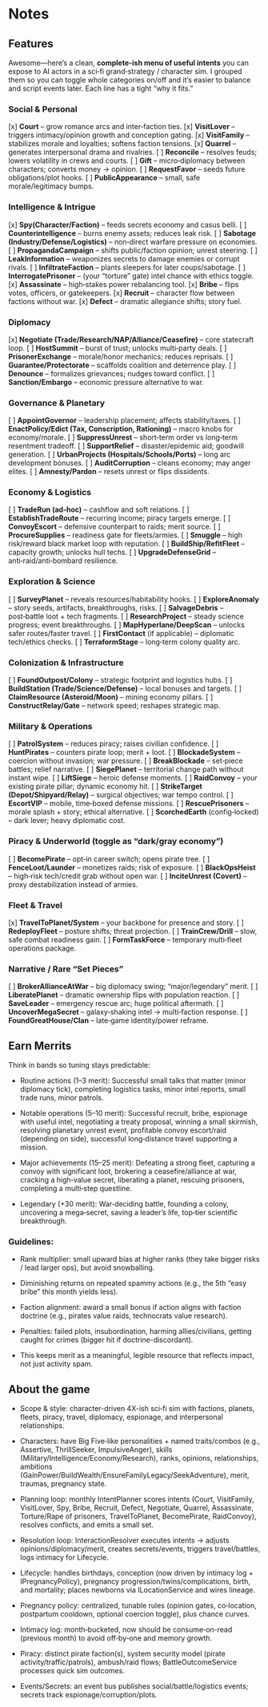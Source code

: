 # Notes

## Features

Awesome—here’s a clean, **complete-ish menu of useful intents** you can expose to AI actors in a sci‑fi grand‑strategy / character sim. I grouped them so you can toggle whole categories on/off and it’s easier to balance and script events later. Each line has a tight “why it fits.”

### Social & Personal

[x] **Court** – grow romance arcs and inter‑faction ties.
[x] **VisitLover** – triggers intimacy/opinion growth and conception gating.
[x] **VisitFamily** – stabilizes morale and loyalties; softens faction tensions.
[x] **Quarrel** – generates interpersonal drama and rivalries.
[ ] **Reconcile** – resolves feuds; lowers volatility in crews and courts.
[ ] **Gift** – micro‑diplomacy between characters; converts money → opinion.
[ ] **RequestFavor** – seeds future obligations/plot hooks.
[ ] **PublicAppearance** – small, safe morale/legitimacy bumps.

### Intelligence & Intrigue

[x] **Spy(Character/Faction)** – feeds secrets economy and casus belli.
[ ] **Counterintelligence** – burns enemy assets; reduces leak risk.
[ ] **Sabotage (Industry/Defense/Logistics)** – non‑direct warfare pressure on economies.
[ ] **PropagandaCampaign** – shifts public/faction opinion; unrest steering.
[ ] **LeakInformation** – weaponizes secrets to damage enemies or corrupt rivals.
[ ] **InfiltrateFaction** – plants sleepers for later coups/sabotage.
[ ] **InterrogatePrisoner** – (your “torture” gate) intel chance with ethics toggle.
[x] **Assassinate** – high‑stakes power rebalancing tool.
[x] **Bribe** – flips votes, officers, or gatekeepers.
[x] **Recruit** – character flow between factions without war.
[x] **Defect** – dramatic allegiance shifts; story fuel.

### Diplomacy

[x] **Negotiate (Trade/Research/NAP/Alliance/Ceasefire)** – core statecraft loop.
[ ] **HostSummit** – burst of trust; unlocks multi‑party deals.
[ ] **PrisonerExchange** – morale/honor mechanics; reduces reprisals.
[ ] **Guarantee/Protectorate** – scaffolds coalition and deterrence play.
[ ] **Denounce** – formalizes grievances; nudges toward conflict.
[ ] **Sanction/Embargo** – economic pressure alternative to war.

### Governance & Planetary

[ ] **AppointGovernor** – leadership placement; affects stability/taxes.
[ ] **EnactPolicy/Edict (Tax, Conscription, Rationing)** – macro knobs for economy/morale.
[ ] **SuppressUnrest** – short‑term order vs long‑term resentment tradeoff.
[ ] **SupportRelief** – disaster/epidemic aid; goodwill generation.
[ ] **UrbanProjects (Hospitals/Schools/Ports)** – long arc development bonuses.
[ ] **AuditCorruption** – cleans economy; may anger elites.
[ ] **Amnesty/Pardon** – resets unrest or flips dissidents.

### Economy & Logistics

[ ] **TradeRun (ad‑hoc)** – cashflow and soft relations.
[ ] **EstablishTradeRoute** – recurring income; piracy targets emerge.
[ ] **ConvoyEscort** – defensive counterpart to raids; merit source.
[ ] **ProcureSupplies** – readiness gate for fleets/armies.
[ ] **Smuggle** – high risk/reward black market loop with reputation.
[ ] **BuildShip/RefitFleet** – capacity growth; unlocks hull techs.
[ ] **UpgradeDefenseGrid** – anti‑raid/anti‑bombard resilience.

### Exploration & Science

[ ] **SurveyPlanet** – reveals resources/habitability hooks.
[ ] **ExploreAnomaly** – story seeds, artifacts, breakthroughs, risks.
[ ] **SalvageDebris** – post‑battle loot + tech fragments.
[ ] **ResearchProject** – steady science progress; event breakthroughs.
[ ] **MapHyperlane/DeepScan** – unlocks safer routes/faster travel.
[ ] **FirstContact** (if applicable) – diplomatic tech/ethics checks.
[ ] **TerraformStage** – long‑term colony quality arc.

### Colonization & Infrastructure

[ ] **FoundOutpost/Colony** – strategic footprint and logistics hubs.
[ ] **BuildStation (Trade/Science/Defense)** – local bonuses and targets.
[ ] **ClaimResource (Asteroid/Moon)** – mining economy pillars.
[ ] **ConstructRelay/Gate** – network speed; reshapes strategic map.

### Military & Operations

[ ] **PatrolSystem** – reduces piracy; raises civilian confidence.
[ ] **HuntPirates** – counters pirate loop; merit + loot.
[ ] **BlockadeSystem** – coercion without invasion; war pressure.
[ ] **BreakBlockade** – set‑piece battles; relief narrative.
[ ] **SiegePlanet** – territorial change path without instant wipe.
[ ] **LiftSiege** – heroic defense moments.
[ ] **RaidConvoy** – your existing pirate pillar; dynamic economy hit.
[ ] **StrikeTarget (Depot/Shipyard/Relay)** – surgical objectives; war tempo control.
[ ] **EscortVIP** – mobile, time‑boxed defense missions.
[ ] **RescuePrisoners** – morale splash + story; ethical alternative.
[ ] **ScorchedEarth** (config‑locked) – dark lever; heavy diplomatic cost.

### Piracy & Underworld (toggle as “dark/gray economy”)

[ ] **BecomePirate** – opt‑in career switch; opens pirate tree.
[ ] **FenceLoot/Launder** – monetizes raids; risk of exposure.
[ ] **BlackOpsHeist** – high‑risk tech/credit grab without open war.
[ ] **InciteUnrest (Covert)** – proxy destabilization instead of armies.

### Fleet & Travel

[x] **TravelToPlanet/System** – your backbone for presence and story.
[ ] **RedeployFleet** – posture shifts; threat projection.
[ ] **TrainCrew/Drill** – slow, safe combat readiness gain.
[ ] **FormTaskForce** – temporary multi‑fleet operations package.

### Narrative / Rare “Set Pieces”

[ ] **BrokerAllianceAtWar** – big diplomacy swing; “major/legendary” merit.
[ ] **LiberatePlanet** – dramatic ownership flips with population reaction.
[ ] **SaveLeader** – emergency rescue arc; huge political aftermath.
[ ] **UncoverMegaSecret** – galaxy‑shaking intel → multi‑faction response.
[ ] **FoundGreatHouse/Clan** – late‑game identity/power reframe.


## Earn Merrits

Think in bands so tuning stays predictable:

* Routine actions (1–3 merit):
  Successful small talks that matter (minor diplomacy tick), completing logistics tasks, minor intel reports, small trade runs, minor patrols.

* Notable operations (5–10 merit):
  Successful recruit, bribe, espionage with useful intel, negotiating a treaty proposal, winning a small skirmish, resolving planetary unrest event, profitable convoy escort/raid (depending on side), successful long‑distance travel supporting a mission.

* Major achievements (15–25 merit):
  Defeating a strong fleet, capturing a convoy with significant loot, brokering a ceasefire/alliance at war, cracking a high‑value secret, liberating a planet, rescuing prisoners, completing a multi‑step questline.

* Legendary (+30 merit):
  War‑deciding battle, founding a colony, uncovering a mega‑secret, saving a leader’s life, top‑tier scientific breakthrough.

### Guidelines:

* Rank multiplier: small upward bias at higher ranks (they take bigger risks / lead larger ops), but avoid snowballing.

* Diminishing returns on repeated spammy actions (e.g., the 5th “easy bribe” this month yields less).

* Faction alignment: award a small bonus if action aligns with faction doctrine (e.g., pirates value raids, technocrats value research).

* Penalties: failed plots, insubordination, harming allies/civilians, getting caught for crimes (bigger hit if doctrine-discordant).

* This keeps merit as a meaningful, legible resource that reflects impact, not just activity spam.

## About the game

* Scope & style: character-driven 4X-ish sci‑fi sim with factions, planets, fleets, piracy, travel, diplomacy, espionage, and interpersonal relationships.

* Characters: have Big Five‑like personalities + named traits/combos (e.g., Assertive, ThrillSeeker, ImpulsiveAnger), skills (Military/Intelligence/Economy/Research), ranks, opinions, relationships, ambitions (GainPower/BuildWealth/EnsureFamilyLegacy/SeekAdventure), merit, traumas, pregnancy state.

* Planning loop: monthly IntentPlanner scores intents (Court, VisitFamily, VisitLover, Spy, Bribe, Recruit, Defect, Negotiate, Quarrel, Assassinate, Torture/Rape of prisoners, TravelToPlanet, BecomePirate, RaidConvoy), resolves conflicts, and emits a small set.

* Resolution loop: InteractionResolver executes intents → adjusts opinions/diplomacy/merit, creates secrets/events, triggers travel/battles, logs intimacy for Lifecycle.

* Lifecycle: handles birthdays, conception (now driven by intimacy log + IPregnancyPolicy), pregnancy progression/twins/complications, birth, and mortality; places newborns via ILocationService and wires lineage.

* Pregnancy policy: centralized, tunable rules (opinion gates, co‑location, postpartum cooldown, optional coercion toggle), plus chance curves.

* Intimacy log: month‑bucketed, now should be consume‑on-read (previous month) to avoid off‑by‑one and memory growth.

* Piracy: distinct pirate faction(s), system security model (pirate activity/traffic/patrols), ambush/raid flows; BattleOutcomeService processes quick sim outcomes.

* Events/Secrets: an event bus publishes social/battle/logistics events; secrets track espionage/corruption/plots.